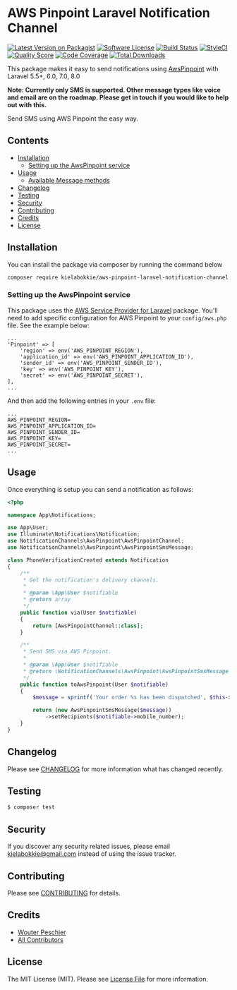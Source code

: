 # AWS Pinpoint Laravel Notification Channel

[![Latest Version on Packagist](https://img.shields.io/packagist/v/kielabokkie/aws-pinpoint-laravel-notification-channel.svg?style=flat-square)](https://packagist.org/packages/kielabokkie/aws-pinpoint-laravel-notification-channel)
[![Software License](https://img.shields.io/badge/license-MIT-brightgreen.svg?style=flat-square)](LICENSE.md)
[![Build Status](https://img.shields.io/travis/kielabokkie/aws-pinpoint-laravel-notification-channel/master.svg?style=flat-square)](https://travis-ci.org/kielabokkie/aws-pinpoint-laravel-notification-channel)
[![StyleCI](https://styleci.io/repos/209686103/shield)](https://styleci.io/repos/209686103)
[![Quality Score](https://img.shields.io/scrutinizer/g/kielabokkie/aws-pinpoint-laravel-notification-channel.svg?style=flat-square)](https://scrutinizer-ci.com/g/kielabokkie/aws-pinpoint-laravel-notification-channel)
[![Code Coverage](https://img.shields.io/scrutinizer/coverage/g/kielabokkie/aws-pinpoint-laravel-notification-channel/master.svg?style=flat-square)](https://scrutinizer-ci.com/g/kielabokkie/aws-pinpoint-laravel-notification-channel/?branch=master)
[![Total Downloads](https://img.shields.io/packagist/dt/kielabokkie/aws-pinpoint-laravel-notification-channel.svg?style=flat-square)](https://packagist.org/packages/kielabokkie/aws-pinpoint-laravel-notification-channel)

This package makes it easy to send notifications using [AwsPinpoint](https://aws.amazon.com/pinpoint/) with Laravel 5.5+, 6.0, 7.0, 8.0

**Note: Currently only SMS is supported. Other message types like voice and email are on the roadmap. Please get in touch if you would like to help out with this.**

Send SMS using AWS Pinpoint the easy way.


## Contents

- [Installation](#installation)
	- [Setting up the AwsPinpoint service](#setting-up-the-AwsPinpoint-service)
- [Usage](#usage)
	- [Available Message methods](#available-message-methods)
- [Changelog](#changelog)
- [Testing](#testing)
- [Security](#security)
- [Contributing](#contributing)
- [Credits](#credits)
- [License](#license)


## Installation

You can install the package via composer by running the command below

```
composer require kielabokkie/aws-pinpoint-laravel-notification-channel
```

### Setting up the AwsPinpoint service

This package uses the [AWS Service Provider for Laravel](https://github.com/aws/aws-sdk-php-laravel) package. You'll need to add specific configuration for AWS Pinpoint to your `config/aws.php` file. See the example below:

```
...
'Pinpoint' => [
    'region' => env('AWS_PINPOINT_REGION'),
    'application_id' => env('AWS_PINPOINT_APPLICATION_ID'),
    'sender_id' => env('AWS_PINPOINT_SENDER_ID'),
    'key' => env('AWS_PINPOINT_KEY'),
    'secret' => env('AWS_PINPOINT_SECRET'),
],
...
```

And then add the following entries in your `.env` file:

```
...
AWS_PINPOINT_REGION=
AWS_PINPOINT_APPLICATION_ID=
AWS_PINPOINT_SENDER_ID=
AWS_PINPOINT_KEY=
AWS_PINPOINT_SECRET=
...
```

## Usage

Once everything is setup you can send a notification as follows:

```php
<?php

namespace App\Notifications;

use App\User;
use Illuminate\Notifications\Notification;
use NotificationChannels\AwsPinpoint\AwsPinpointChannel;
use NotificationChannels\AwsPinpoint\AwsPinpointSmsMessage;

class PhoneVerificationCreated extends Notification
{
    /**
     * Get the notification's delivery channels.
     *
     * @param \App\User $notifiable
     * @return array
     */
    public function via(User $notifiable)
    {
        return [AwsPinpointChannel::class];
    }

    /**
     * Send SMS via AWS Pinpoint.
     *
     * @param \App\User $notifiable
     * @return \NotificationChannels\AwsPinpoint\AwsPinpointSmsMessage
     */
    public function toAwsPinpoint(User $notifiable)
    {
        $message = sprintf('Your order %s has been dispatched', $this->orderId);

        return (new AwsPinpointSmsMessage($message))
            ->setRecipients($notifiable->mobile_number);
    }
}
```

## Changelog

Please see [CHANGELOG](CHANGELOG.md) for more information what has changed recently.

## Testing

``` bash
$ composer test
```

## Security

If you discover any security related issues, please email kielabokkie@gmail.com instead of using the issue tracker.

## Contributing

Please see [CONTRIBUTING](CONTRIBUTING.md) for details.

## Credits

- [Wouter Peschier](https://github.com/kielabokkie)
- [All Contributors](../../contributors)

## License

The MIT License (MIT). Please see [License File](LICENSE.md) for more information.

